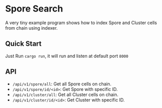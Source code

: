 # Spore Search
A very tiny example program shows how to index Spore and Cluster cells from chain using indexer.

## Quick Start
Just Run `cargo run`, it will run and listen at default port `8000`

## API

- `/api/v1/spore/all`: Get all Spore cells on chain.
- `/api/v1/spore/id/<id>`: Get Spore with specific ID.
- `/api/v1/cluster/all`: Get all Cluster cells on chain.
- `/api/v1/cluster/id/<id>`: Get Cluster with specific ID.
